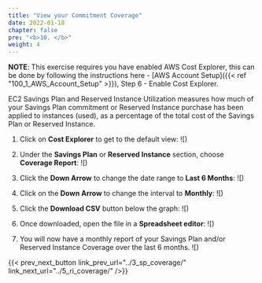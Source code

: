```yaml
---
title: "View your Commitment Coverage"
date: 2022-01-18
chapter: false
pre: "<b>10. </b>"
weight: 4
---
```


**NOTE**: This exercise requires you have enabled AWS Cost Explorer, this can be done by following the instructions here - [AWS Account Setup]({{< ref "100_1_AWS_Account_Setup" >}}), Step 6 - Enable Cost Explorer.

EC2 Savings Plan and Reserved Instance Utilization measures how much of your Savings Plan commitment or Reserved Instance purchase has been applied to instances (used), as a percentage of the total cost of the Savings Plan or Reserved Instance.

1. Click on **Cost Explorer** to get to the default view:
![)

2. Under the **Savings Plan** or **Reserved Instance** section, choose **Coverage Report**:
![)

3. Click the **Down Arrow** to change the date range to **Last 6 Months**:
![)

4. Click on the **Down Arrow** to change the interval to **Monthly**:
![)

5. Click the **Download CSV** button below the graph:
![)

6. Once downloaded, open the file in a **Spreadsheet editor**:
![)

7. You will now have a monthly report of your Savings Plan and/or Reserved Instance Coverage over the last 6 months. 
![)

{{< prev_next_button link_prev_url="../3_sp_coverage/" link_next_url="../5_ri_coverage/" />}}